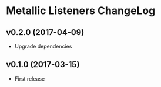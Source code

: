 # Metallic Listeners ChangeLog

## v0.2.0 (2017-04-09)

 - Upgrade dependencies


## v0.1.0 (2017-03-15)

 - First release
